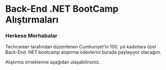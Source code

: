 # Back-End .NET BootCamp Alıştırmaları

### Herkese Merhabalar

Techcareer tarafından düzenlenen Cumhuriyet'in 100. yılı kadınlara özel Back-End .NET bootcamp alıştırma ödevlerini burada paylaşıyor olacağım.

Alıştırma örneklerine aşağıdan ulaşabilirsiniz.

